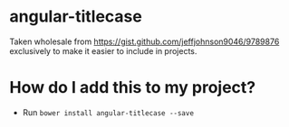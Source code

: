 # angular-titlecase

Taken wholesale from https://gist.github.com/jeffjohnson9046/9789876 exclusively to make it easier to include in projects.

# How do I add this to my project?
- Run `bower install angular-titlecase --save`
